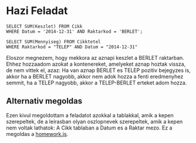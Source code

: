 # Hazi Feladat
```
SELECT SUM(Keszlet) FROM Cikk
WHERE Datum = '2014-12-31' AND Raktarkod = 'BERLET';
```

```
SELECT SUM(Mennyiseg) FROM Cikktetel
WHERE Raktarkod = "TELEP" AND Datum = "2014-12-31"
```

Eloszor megnezem, hogy mekkora az aznapi keszlet a BERLET raktarban.
Ehhez hozzaadom azokat a kontenereket, amelyeket aznap hoztak vissza, de nem vittek el, azaz:
Ha van aznap BERLET es TELEP pozitiv bejegyzes is, akkor ha a BERLET nagyobb, akkor nem adok hozza a fenti eredmenyhez semmit,
ha a TELEP nagyobb, akkor a TELEP-BERLET erteket adom hozza.

## Alternativ megoldas
Ezen kivul megoldottam a feladatot azokkal a tablakkal, amik a kepen szerepeltek, de a leirasban olyan oszlopnevek szerepeltek, amik a kepen nem voltak lathatok:
A Cikk tablaban a Datum es a Raktar mezo.
Ez a megoldas a [homework.js](/homework.js).